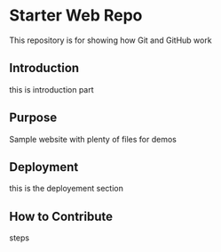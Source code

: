 # Starter Web Repo

This repository is for showing how Git and GitHub work

## Introduction

this is introduction part

## Purpose

Sample website with plenty of files for demos

## Deployment

this is the deployement section 

## How to Contribute

steps
